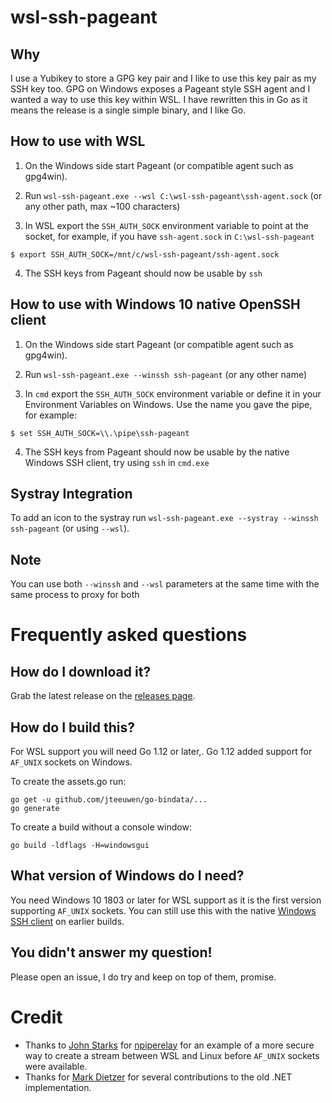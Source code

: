 # wsl-ssh-pageant

## Why
I use a Yubikey to store a GPG key pair and I like to use this key pair as my SSH key too. GPG on Windows exposes a Pageant style SSH agent and I wanted a way to use this key within WSL. I have rewritten this in Go as it means the release is a single simple binary, and I like Go.

## How to use with WSL

1. On the Windows side start Pageant (or compatible agent such as gpg4win).

2. Run `wsl-ssh-pageant.exe --wsl C:\wsl-ssh-pageant\ssh-agent.sock` (or any other path, max ~100 characters)

3. In WSL export the `SSH_AUTH_SOCK` environment variable to point at the socket, for example, if you have `ssh-agent.sock` in `C:\wsl-ssh-pageant`
```
$ export SSH_AUTH_SOCK=/mnt/c/wsl-ssh-pageant/ssh-agent.sock
```

4. The SSH keys from Pageant should now be usable by `ssh`

## How to use with Windows 10 native OpenSSH client

1. On the Windows side start Pageant (or compatible agent such as gpg4win).

2. Run `wsl-ssh-pageant.exe --winssh ssh-pageant` (or any other name)

3. In `cmd` export the `SSH_AUTH_SOCK` environment variable or define it in your Environment Variables on Windows. Use the name you gave the pipe, for example:

```
$ set SSH_AUTH_SOCK=\\.\pipe\ssh-pageant
```

4. The SSH keys from Pageant should now be usable by the native Windows SSH client, try using `ssh` in `cmd.exe`

## Systray Integration

To add an icon to the systray run `wsl-ssh-pageant.exe --systray --winssh ssh-pageant` (or using `--wsl`).

## Note

You can use both `--winssh` and `--wsl` parameters at the same time with the same process to proxy for both

# Frequently asked questions

## How do I download it?
Grab the latest release on the [releases page](https://github.com/benpye/wsl-ssh-pageant/releases).

## How do I build this?
For WSL support you will need Go 1.12 or later,. Go 1.12 added support for `AF_UNIX` sockets on Windows.

To create the assets.go run:
```
go get -u github.com/jteeuwen/go-bindata/...
go generate
```

To create a build without a console window:
```
go build -ldflags -H=windowsgui
```

## What version of Windows do I need?
You need Windows 10 1803 or later for WSL support as it is the first version supporting `AF_UNIX` sockets. You can still use this with the native [Windows SSH client](https://github.com/PowerShell/Win32-OpenSSH/releases) on earlier builds.

## You didn't answer my question!
Please open an issue, I do try and keep on top of them, promise.

# Credit

* Thanks to [John Starks](https://github.com/jstarks/) for [npiperelay](https://github.com/jstarks/npiperelay/) for an example of a more secure way to create a stream between WSL and Linux before `AF_UNIX` sockets were available.
* Thanks for [Mark Dietzer](https://github.com/Doridian) for several contributions to the old .NET implementation.
